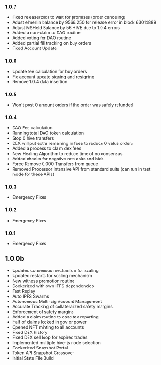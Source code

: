 ### 1.0.7
   * Fixed release(txid) to wait for promises (order canceling)
   * Adust elmerlin balance by 9566.250 for release error in block 63014889
   * Adjust MSHeld Balance by 56 HIVE due to 1.0.4 errors
   * Added a non-claim to DAO routine
   * Added voting for DAO routine
   * Added partial fill tracking on buy orders
   * Fixed Account Update
### 1.0.6
   * Update fee calculation for buy orders
   * Fix account update signing and resigning
   * Remove 1.0.4 data insertion
### 1.0.5
   * Won't post 0 amount orders if the order was safely refunded
### 1.0.4
   * DAO Fee calculation
   * Running total DAO token calculation
   * Stop 0 hive transfers
   * DEX will put extra remaining in fees to reduce 0 value orders
   * Added a process to claim dex fees
   * New Healing Algorithm to reduce time of no consensus
   * Added checks for negative rate asks and bids
   * Force Remove 0.000 Transfers from queue
   * Removed Processor intensive API from standard suite (can run in test mode for these APIs)
### 1.0.3
   * Emergency Fixes
### 1.0.2
   * Emergency Fixes
### 1.0.1
   * Emergency Fixes
## 1.0.0b
   * Updated consensus mechanism for scaling
   * Updated restarts for scaling mechanism
   * New witness promotion routine
   * Dockerized with own IPFS dependencies
   * Fast Replay
   * Auto IPFS Swarms
   * Autonomous Multi-sig Account Management
   * Accurate Tracking of collateralized safety margins
   * Enforcement of safety margins
   * Added a claim routine to ease tax reporting
   * Half of claims locked in gov or power
   * Opened NFT minting to all accounts
   * Fixed DEX history
   * Fixed DEX sell loop for expired trades
   * Implemented multiple hive-js node selection
   * Dockerized Snapshot Portal
   * Token API Snapshot Crossover
   * Initial State File Build

